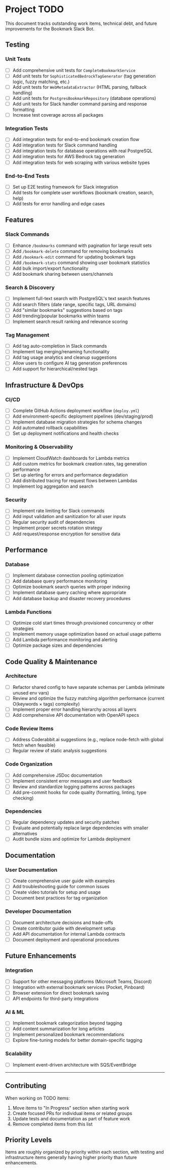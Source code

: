 # Project TODO

This document tracks outstanding work items, technical debt, and future improvements for the Bookmark Slack Bot.

## Testing

### Unit Tests
- [ ] Add comprehensive unit tests for `CompleteBookmarkService`
- [ ] Add unit tests for `SophisticatedBedrockTagGenerator` (tag generation logic, fuzzy matching, etc.)
- [ ] Add unit tests for `WebMetadataExtractor` (HTML parsing, fallback handling)
- [ ] Add unit tests for `PostgresBookmarkRepository` (database operations)
- [ ] Add unit tests for Slack handler command parsing and response formatting
- [ ] Increase test coverage across all packages

### Integration Tests
- [ ] Add integration tests for end-to-end bookmark creation flow
- [ ] Add integration tests for Slack command handling
- [ ] Add integration tests for database operations with real PostgreSQL
- [ ] Add integration tests for AWS Bedrock tag generation
- [ ] Add integration tests for web scraping with various website types

### End-to-End Tests
- [ ] Set up E2E testing framework for Slack integration
- [ ] Add tests for complete user workflows (bookmark creation, search, help)
- [ ] Add tests for error handling and edge cases

## Features

### Slack Commands
- [ ] Enhance `/bookmarks` command with pagination for large result sets
- [ ] Add `/bookmark-delete` command for removing bookmarks
- [ ] Add `/bookmark-edit` command for updating bookmark tags
- [ ] Add `/bookmark-stats` command showing user bookmark statistics
- [ ] Add bulk import/export functionality
- [ ] Add bookmark sharing between users/channels

### Search & Discovery
- [ ] Implement full-text search with PostgreSQL's text search features
- [ ] Add search filters (date range, specific tags, URL domains)
- [ ] Add "similar bookmarks" suggestions based on tags
- [ ] Add trending/popular bookmarks within teams
- [ ] Implement search result ranking and relevance scoring

### Tag Management
- [ ] Add tag auto-completion in Slack commands
- [ ] Implement tag merging/renaming functionality
- [ ] Add tag usage analytics and cleanup suggestions
- [ ] Allow users to configure AI tag generation preferences
- [ ] Add support for hierarchical/nested tags

## Infrastructure & DevOps

### CI/CD
- [ ] Complete GitHub Actions deployment workflow (`deploy.yml`)
- [ ] Add environment-specific deployment pipelines (dev/staging/prod)
- [ ] Implement database migration strategies for schema changes
- [ ] Add automated rollback capabilities
- [ ] Set up deployment notifications and health checks

### Monitoring & Observability
- [ ] Implement CloudWatch dashboards for Lambda metrics
- [ ] Add custom metrics for bookmark creation rates, tag generation performance
- [ ] Set up alerting for errors and performance degradation
- [ ] Add distributed tracing for request flows between Lambdas
- [ ] Implement log aggregation and search

### Security
- [ ] Implement rate limiting for Slack commands
- [ ] Add input validation and sanitization for all user inputs
- [ ] Regular security audit of dependencies
- [ ] Implement proper secrets rotation strategy
- [ ] Add request/response encryption for sensitive data

## Performance

### Database
- [ ] Implement database connection pooling optimization
- [ ] Add database query performance monitoring
- [ ] Optimize bookmark search queries with proper indexing
- [ ] Implement database query caching where appropriate
- [ ] Add database backup and disaster recovery procedures

### Lambda Functions
- [ ] Optimize cold start times through provisioned concurrency or other strategies
- [ ] Implement memory usage optimization based on actual usage patterns
- [ ] Add Lambda performance monitoring and alerting
- [ ] Optimize package sizes and dependencies

## Code Quality & Maintenance

### Architecture
- [ ] Refactor shared config to have separate schemas per Lambda (eliminate unused env vars)
- [ ] Review and optimize the fuzzy matching algorithm performance (current O(keywords × tags) complexity)
- [ ] Implement proper error handling hierarchy across all layers
- [ ] Add comprehensive API documentation with OpenAPI specs

### Code Review Items
- [ ] Address Coderabbit.ai suggestions (e.g., replace node-fetch with global fetch when feasible)
- [ ] Regular review of static analysis suggestions

### Code Organization
- [ ] Add comprehensive JSDoc documentation
- [ ] Implement consistent error messages and user feedback
- [ ] Review and standardize logging patterns across packages
- [ ] Add pre-commit hooks for code quality (formatting, linting, type checking)

### Dependencies
- [ ] Regular dependency updates and security patches
- [ ] Evaluate and potentially replace large dependencies with smaller alternatives
- [ ] Audit bundle sizes and optimize for Lambda deployment

## Documentation

### User Documentation
- [ ] Create comprehensive user guide with examples
- [ ] Add troubleshooting guide for common issues
- [ ] Create video tutorials for setup and usage
- [ ] Document best practices for tag organization

### Developer Documentation
- [ ] Document architecture decisions and trade-offs
- [ ] Create contributor guide with development setup
- [ ] Add API documentation for internal Lambda contracts
- [ ] Document deployment and operational procedures

## Future Enhancements

### Integration
- [ ] Support for other messaging platforms (Microsoft Teams, Discord)
- [ ] Integration with external bookmark services (Pocket, Pinboard)
- [ ] Browser extension for direct bookmark saving
- [ ] API endpoints for third-party integrations

### AI & ML
- [ ] Implement bookmark categorization beyond tagging
- [ ] Add content summarization for long articles
- [ ] Implement personalized bookmark recommendations
- [ ] Explore fine-tuning models for better domain-specific tagging

### Scalability
- [ ] Implement event-driven architecture with SQS/EventBridge

---

## Contributing

When working on TODO items:
1. Move items to "In Progress" section when starting work
2. Create focused PRs for individual items or related groups
3. Update tests and documentation as part of feature work
4. Remove completed items from this list

## Priority Levels

Items are roughly organized by priority within each section, with testing and infrastructure items generally having higher priority than future enhancements.